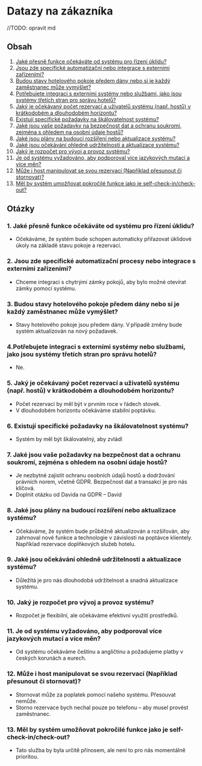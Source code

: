 # Datazy na zákazníka

//TODO: opravit md

## Obsah

1. [Jaké přesně funkce očekáváte od systému pro řízení úklidu?](#1-jaké-přesně-funkce-očekáváte-od-systému-pro-řízení-úklidu)
2. [Jsou zde specifické automatizační nebo integrace s externími zařízeními?](#2-jsou-zde-specifické-automatizační-procey-nebo-integrace-s-externími-zařízeními)
3. [Budou stavy hotelového pokoje předem dány nebo si je každý zaměstnanec může vymýšlet?](#3-budou-stavy-hotelového-pokoje-předem-dány-nebo-si-je-každý-zaměstnanec-může-vymýšlet)
4. [Potřebujete integraci s externími systémy nebo službami, jako jsou systémy třetích stran pro správu hotelů?](#4-potřebujete-integraci-s-externími-systémy-nebo-službami-jako-jsou-systémy-třetích-stran-pro-správu-hotelů)
5. [Jaký je očekávaný počet rezervací a uživatelů systému (např. hostů) v krátkodobém a dlouhodobém horizontu?](#5-jaký-je-očekávaný-počet-rezervací-a-uživatelů-systému-např-hostů-v-krátkodobém-a-dlouhodobém-horizontu)
6. [Existují specifické požadavky na škálovatelnost systému?](#6-existují-specifické-požadavky-na-škálovatelnost-systému)
7. [Jaké jsou vaše požadavky na bezpečnost dat a ochranu soukromí, zejména s ohledem na osobní údaje hostů?](#7-jaké-jsou-vaše-požadavky-na-bezpečnost-dat-a-ochranu-soukromí-zejména-s-ohledem-na-osobní-údaje-hostů)
8. [Jaké jsou plány na budoucí rozšíření nebo aktualizace systému?](#8-jaké-jsou-plány-na-budoucí-rozšíření-nebo-aktualizace-systému)
9. [Jaké jsou očekávání ohledně udržitelnosti a aktualizace systému?](#9-jaké-jsou-očekávání-ohledně-udržitelnosti-a-aktualizace-systému)
10. [Jaký je rozpočet pro vývoj a provoz systému?](#10-jaký-je-rozpočet-pro-vývoj-a-provoz-systému)
11. [Je od systému vyžadováno, aby podporoval více jazykových mutací a více měn?](#11-je-od-systému-vyžadováno-aby-podporoval-více-jazykových-mutací-a-více-měn)
12. [Může i host manipulovat se svou rezervací (Například přesunout či stornovat)?](#12-může-i-host-manipulovat-se-svou-rezervací-například-přesunout-či-stornovat)
13. [Měl by systém umožňovat pokročilé funkce jako je self-check-in/check-out?](#13-měl-by-systém-umožňovat-pokročilé-funkce-jako-je-self-check-incheck-out)

## Otázky

### 1. Jaké přesně funkce očekáváte od systému pro řízení úklidu?

- Očekáváme, že systém bude schopen automaticky přiřazovat úklidové úkoly na základě stavu pokoje a rezervací.

### 2. Jsou zde specifické automatizační procesy nebo integrace s externími zařízeními?

- Chceme integraci s chytrými zámky pokojů, aby bylo možné otevírat zámky pomocí systému.

### 3. Budou stavy hotelového pokoje předem dány nebo si je každý zaměstnanec může vymýšlet?

- Stavy hotelového pokoje jsou předem dány. V případě změny bude systém aktualizován na nový požadavek.

### 4.Potřebujete integraci s externími systémy nebo službami, jako jsou systémy třetích stran pro správu hotelů?

- Ne.

### 5. Jaký je očekávaný počet rezervací a uživatelů systému (např. hostů) v krátkodobém a dlouhodobém horizontu?

- Počet rezervací by měl být v prvním roce v řádech stovek.
- V dlouhodobém horizontu očekáváme stabilní poptávku.

### 6. Existují specifické požadavky na škálovatelnost systému?

- Systém by měl být škálovatelný, aby zvládl  

### 7. Jaké jsou vaše požadavky na bezpečnost dat a ochranu soukromí, zejména s ohledem na osobní údaje hostů?

- Je nezbytné zajistit ochranu osobních údajů hostů a dodržování právních norem, včetně GDPR. Bezpečnost dat a transakcí je pro nás klíčová.
- Doplnit otázku od Davida na GDPR – David

### 8. Jaké jsou plány na budoucí rozšíření nebo aktualizace systému?

- Očekáváme, že systém bude průběžně aktualizován a rozšiřován, aby zahrnoval nové funkce a technologie v závislosti na poptávce klientely. Například rezervace doplňkových služeb hotelu.

### 9. Jaké jsou očekávání ohledně udržitelnosti a aktualizace systému?

- Důležitá je pro nás dlouhodobá udržitelnost a snadná aktualizace systému.

### 10. Jaký je rozpočet pro vývoj a provoz systému?

- Rozpočet je flexibilní, ale očekáváme efektivní využití prostředků.  

### 11. Je od systému vyžadováno, aby podporoval více jazykových mutací a více měn?

- Od systému očekáváme češtinu a angličtinu a požadujeme platby v českých korunách a eurech.

### 12. Může i host manipulovat se svou rezervací (Například přesunout či stornovat)?

- Stornovat může za poplatek pomocí našeho systému. Přesouvat nemůže.
- Storno rezervace bych nechal pouze po telefonu – aby musel provést zaměstnanec.

### 13. Měl by systém umožňovat pokročilé funkce jako je self-check-in/check-out?

- Tato služba by byla určitě přínosem, ale není to pro nás momentálně prioritou.
